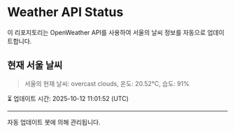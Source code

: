 
# Weather API Status

이 리포지토리는 OpenWeather API를 사용하여 서울의 날씨 정보를 자동으로 업데이트합니다.

## 현재 서울 날씨
> 서울의 현재 날씨: overcast clouds, 온도: 20.52°C, 습도: 91%

⏳ 업데이트 시간: 2025-10-12 11:01:52 (UTC)

---
자동 업데이트 봇에 의해 관리됩니다.
